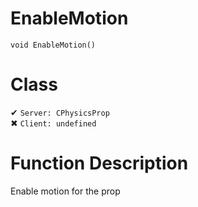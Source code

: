 # EnableMotion
```
void EnableMotion()
```
# Class
✔ `Server: CPhysicsProp`  
✖ `Client: undefined`  

# Function Description
Enable motion for the prop
